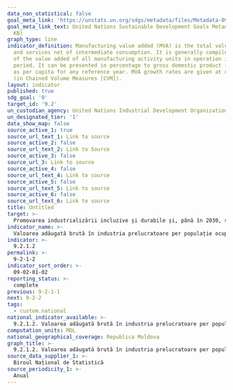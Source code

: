 ```yaml
---
data_non_statistical: false
goal_meta_link: 'https://unstats.un.org/sdgs/metadata/files/Metadata-09-02-01.pdf '
goal_meta_link_text: United Nations Sustainable Development Goals Metadata (PDF 217
  KB)
graph_type: line
indicator_definition: Manufacturing value added (MVA) is the total value of goods
  and services net of intermediate consumption. It is generally compiled as the sum
  of the value added of all manufacturing activity units in operation in the reference
  period. It can be presented in percentage to gross domestic product (GDP) as well
  as per capita for any reference year. MVA growth rates are given at constant prices
  (in Chained Volume Measures [CVM]).
layout: indicator
published: true
sdg_goal: '9'
target_id: '9.2'
un_custodian_agency: United Nations Industrial Development Organization (UNIDO)
un_designated_tier: '1'
data_show_map: false
source_active_1: true
source_url_text_1: Link to source
source_active_2: false
source_url_text_2: Link to Source
source_active_3: false
source_url_3: Link to source
source_active_4: false
source_url_text_4: Link to source
source_active_5: false
source_url_text_5: Link to source
source_active_6: false
source_url_text_6: Link to source
title: Untitled
target: >-
  Promovarea industrializării incluzive și durabile și, până în 2030, sporirea semnificativă a ratei de ocupare și a Produsului Intern Brut în industrie, în conformitate cu circumstanțele naționale, și dublarea acestei cote în țările cel mai puțin dezvoltate
indicator_name: >-
  Valoarea adăugată brută în industria prelucratoare per populație ocupată în industria prelucrătoare, MDL, prețuri constante
indicator: >-
  9.2.1.2
permalink: >-
  9-2-1-2
indicator_sort_order: >-
  09-02-01-02
reporting_status: >-
  complete
previous: 9-2-1-1
next: 9-2-2
tags:
  - custom.national
national_indicator_available: >-
  9.2.1.2. Valoarea adăugată brută în industria prelucratoare per populație ocupată în industria prelucrătoare, MDL, prețuri constante
computation_units: MDL
national_geographical_coverage: Republica Moldova
graph_title: >-
  9.2.1.2. Valoarea adăugată brută în industria prelucratoare per populație ocupată în industria prelucrătoare, MDL, prețuri constante
source_data_supplier_1: >-
  Biroul Național de Statistică
source_periodicity_1: >-
  Anual
---
```


